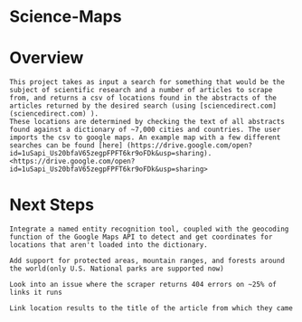 # Science-Maps




# Overview

	This project takes as input a search for something that would be the 
	subject of scientific research and a number of articles to scrape from, and returns a csv of locations found in the abstracts of the articles returned by the desired search (using [sciencedirect.com] (sciencedirect.com) ). 
	These locations are determined by checking the text of all abstracts found against a dictionary of ~7,000 cities and countries. The user 
	imports the csv to google maps. An example map with a few different 
	searches can be found [here] (https://drive.google.com/open?id=1uSapi_Us20bfaV65zegpFPFT6kr9oFDk&usp=sharing).
	<https://drive.google.com/open?id=1uSapi_Us20bfaV65zegpFPFT6kr9oFDk&usp=sharing>



	
# Next Steps 

	Integrate a named entity recognition tool, coupled with the geocoding function of the Google Maps API to detect and get coordinates for locations that aren't loaded into the dictionary. 

	Add support for protected areas, mountain ranges, and forests around the world(only U.S. National parks are supported now)

	Look into an issue where the scraper returns 404 errors on ~25% of links it runs

	Link location results to the title of the article from which they came


	







